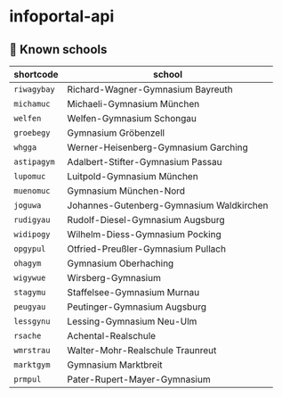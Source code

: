 # infoportal-api

## 🏫 Known schools
|shortcode|school|
|--|--|
|`riwagybay`|Richard-Wagner-Gymnasium Bayreuth|
|`michamuc`|Michaeli-Gymnasium München|
|`welfen`|Welfen-Gymnasium Schongau|
|`groebegy`|Gymnasium Gröbenzell|
|`whgga`|Werner-Heisenberg-Gymnasium Garching|
|`astipagym`|Adalbert-Stifter-Gymnasium Passau|
|`lupomuc`|Luitpold-Gymnasium München|
|`muenomuc`|Gymnasium München-Nord|
|`joguwa`|Johannes-Gutenberg-Gymnasium Waldkirchen|
|`rudigyau`|Rudolf-Diesel-Gymnasium Augsburg|
|`widipogy`|Wilhelm-Diess-Gymnasium Pocking|
|`opgypul`|Otfried-Preußler-Gymnasium Pullach|
|`ohagym`|Gymnasium Oberhaching|
|`wigywue`|Wirsberg-Gymnasium|
|`stagymu`|Staffelsee-Gymnasium Murnau|
|`peugyau`|Peutinger-Gymnasium Augsburg|
|`lessgynu`|Lessing-Gymnasium Neu-Ulm|
|`rsache`|Achental-Realschule|
|`wmrstrau`|Walter-Mohr-Realschule Traunreut|
|`marktgym`|Gymnasium Marktbreit|
|`prmpul`|Pater-Rupert-Mayer-Gymnasium|
